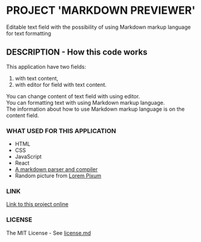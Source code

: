 # PROJECT 'MARKDOWN PREVIEWER'

Editable text field with the possibility of using Markdown markup language for text formatting

## DESCRIPTION - How this code works

This application have two fields: 
1. with text content,
2. with editor for field with text content.<br/>

You can change content of text field with using editor.<br/>
You can formatting text with using Markdown markup language.<br/>
The information about how to use Markdown markup language is on the content field.

### WHAT USED FOR THIS APPLICATION

- HTML<br/>
- CSS<br/>
- JavaScript<br/>
- React<br/>
- [A markdown parser and compiler](https://github.com/markedjs/marked)
- Random picture from [Lorem Pixum](https://picsum.photos/)

### LINK 

[Link to this project online](https://hajczek.github.io/markdown-previewer/?target=_blank)

### LICENSE

The MIT License - See [license.md](https://github.com/hajczek/markdown-previewer/blob/master/license/License.md)